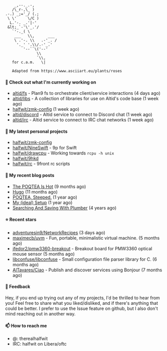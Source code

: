 ```
    _,--._.-,
   /\_r-,\_ )
.-.) _;='_/ (.;
 \ \'     \/C )
  L.'-. _.'|-'
 &lt;_`-'\'_.'/
   `'-._( \
    ___   \\,      ___
    \ .'-. \\   .-'_. /
     '._' '.\\/.-'_.'
        '--``\('--'
              \\
              `\\,
   for c.a.m.   \|
   
   Adapted from https://www.asciiart.eu/plants/roses
```

#### 👷 Check out what I'm currently working on

- [altid/fs](https://github.com/altid/fs) - Plan9 fs to orchestrate client/service interactions (4 days ago)
- [altid/libs](https://github.com/altid/libs) - A collection of libraries for use on Altid&#39;s code base (1 week ago)
- [halfwit/zmk-config](https://github.com/halfwit/zmk-config) (1 week ago)
- [altid/discord](https://github.com/altid/discord) - Altid service to connect to Discord chat (1 week ago)
- [altid/irc](https://github.com/altid/irc) - Altid service to connect to IRC chat networks (1 week ago)

#### 🌱 My latest personal projects

- [halfwit/zmk-config](https://github.com/halfwit/zmk-config)
- [halfwit/NineSwift](https://github.com/halfwit/NineSwift) - 9p for Swift
- [halfwit/drawcpu](https://github.com/halfwit/drawcpu) - Working towards `rcpu -h unix`
- [halfwit/9hkd](https://github.com/halfwit/9hkd)
- [halfwit/rc](https://github.com/halfwit/rc) - 9front rc scripts

#### 📜 My recent blog posts

- [The POQTEA Is Hot](https://halfwit.github.io/2023/11/01/the-poqtea-is-hot.html) (9 months ago)
- [Hugo](https://halfwit.github.io/2023/09/04/hugo.html) (11 months ago)
- [POQTEA, Steeped.](https://halfwit.github.io/2023/08/29/layouts.html) (1 year ago)
- [My (ideal) Setup](https://halfwit.github.io/2023/07/26/setup.html) (1 year ago)
- [Searching And Saving With Plumber](https://halfwit.github.io/2020/06/27/searching.html) (4 years ago)

#### ⭐ Recent stars

- [adventuresin9/NetworkRecipes](https://github.com/adventuresin9/NetworkRecipes) (3 days ago)
- [maximecb/uvm](https://github.com/maximecb/uvm) - Fun, portable, minimalistic virtual machine. (5 months ago)
- [jfedor2/pmw3360-breakout](https://github.com/jfedor2/pmw3360-breakout) - Breakout board for PMW3360 optical mouse sensor (5 months ago)
- [libconfuse/libconfuse](https://github.com/libconfuse/libconfuse) - Small configuration file parser library for C. (6 months ago)
- [AlTavares/Ciao](https://github.com/AlTavares/Ciao) - Publish and discover services using Bonjour (7 months ago)

#### 💬 Feedback

Hey, if you end up trying out any of my projects, I'd be thrilled to hear from you! Feel free to share what you liked/disliked, and if there's anything that could be better.
I prefer to use the Issue feature on github, but I also don't mind reaching out in another way.

#### 📫 How to reach me
- @: therealhalfwit
- IRC: halfwit on Libera/oftc
